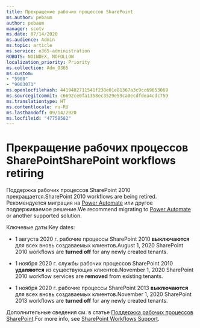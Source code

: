 ```yaml
---
title: Прекращение рабочих процессов SharePoint
ms.author: pebaum
author: pebaum
manager: scotv
ms.date: 07/14/2020
ms.audience: Admin
ms.topic: article
ms.service: o365-administration
ROBOTS: NOINDEX, NOFOLLOW
localization_priority: Priority
ms.collection: Adm_O365
ms.custom:
- "5900"
- "9003071"
ms.openlocfilehash: 4419482711541f238e01e81367a3c9cc69653069
ms.sourcegitcommit: c6692ce0fa1358ec3529e59ca0ecdfdea4cdc759
ms.translationtype: HT
ms.contentlocale: ru-RU
ms.lasthandoff: 09/14/2020
ms.locfileid: "47758582"
---
```

# <a name="sharepoint-workflows-retiring"></a><span data-ttu-id="6492c-102">Прекращение рабочих процессов SharePoint</span><span class="sxs-lookup"><span data-stu-id="6492c-102">SharePoint workflows retiring</span></span>

<span data-ttu-id="6492c-103">Поддержка рабочих процессов SharePoint 2010 прекращается.</span><span class="sxs-lookup"><span data-stu-id="6492c-103">SharePoint 2010 workflows are being retired.</span></span> <span data-ttu-id="6492c-104">Рекомендуется миграция на [Power Automate](https://docs.microsoft.com/power-automate/getting-started) или другое поддерживаемое решение.</span><span class="sxs-lookup"><span data-stu-id="6492c-104">We recommend migrating to [Power Automate](https://docs.microsoft.com/power-automate/getting-started) or another supported solution.</span></span> 

<span data-ttu-id="6492c-105">Ключевые даты:</span><span class="sxs-lookup"><span data-stu-id="6492c-105">Key dates:</span></span>

- <span data-ttu-id="6492c-106">1 августа 2020 г. рабочие процессы SharePoint 2010 **выключаются** для всех вновь создаваемых клиентов.</span><span class="sxs-lookup"><span data-stu-id="6492c-106">August 1, 2020 SharePoint 2010 workflows are **turned off** for any newly created tenants.</span></span>

- <span data-ttu-id="6492c-107">1 ноября 2020 г. службы рабочих процессов SharePoint 2010 **удаляются** из существующих клиентов.</span><span class="sxs-lookup"><span data-stu-id="6492c-107">November 1, 2020 SharePoint 2010 workflow services are **removed** from existing tenants.</span></span>

- <span data-ttu-id="6492c-108">1 ноября 2020 г. рабочие процессы SharePoint 2013 **выключаются** для всех вновь создаваемых клиентов.</span><span class="sxs-lookup"><span data-stu-id="6492c-108">November 1, 2020 SharePoint 2013 workflows are **turned off** for any newly created tenants.</span></span>

<span data-ttu-id="6492c-109">Дополнительные сведения см. в статье [Поддержка рабочих процессов SharePoint](https://aka.ms/sp-workflows-support).</span><span class="sxs-lookup"><span data-stu-id="6492c-109">For more info, see [SharePoint Workflows Support](https://aka.ms/sp-workflows-support).</span></span>
